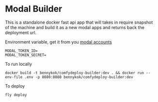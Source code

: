 # Modal Builder

This is a standalone docker fast api app that will takes in require snapshot of the machine and build it as a new modal apps and returns back the deployment url.

Environment variable, get it from you [modal accounts](https://modal.com/bennykok/settings/tokens)

```shellscript
MODAL_TOKEN_ID=
MODAL_TOKEN_SECRET=
```

To run locally

```
docker build -t bennykok/comfydeploy-builder:dev . && docker run --env-file .env -p 8080:8080 bennykok/comfydeploy-builder:dev
```

To deploy

```
fly deploy
```